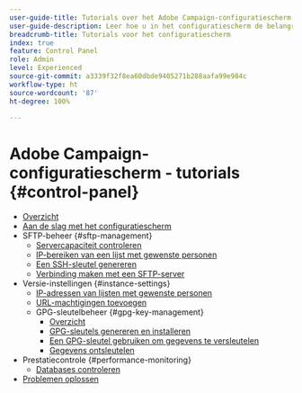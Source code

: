 ```yaml
---
user-guide-title: Tutorials over het Adobe Campaign-configuratiescherm
user-guide-description: Leer hoe u in het configuratiescherm de belangrijkste assets van uw Adobe Campaign-instanties kunt controleren en beheertaken kunt uitvoeren.
breadcrumb-title: Tutorials voor het configuratiescherm
index: true
feature: Control Panel
role: Admin
level: Experienced
source-git-commit: a3339f32f8ea60dbde9405271b288aafa99e984c
workflow-type: ht
source-wordcount: '87'
ht-degree: 100%

---
```



# Adobe Campaign-configuratiescherm - tutorials {#control-panel}

+ [Overzicht](/help/control-panel-tutorials/control-panel-overview.md)
+ [Aan de slag met het configuratiescherm](/help/control-panel-tutorials/get-started.md)
+ SFTP-beheer {#sftp-management}
   + [Servercapaciteit controleren](/help/control-panel-tutorials/sftp-management/monitor-server-capacity.md)
   + [IP-bereiken van een lijst met gewenste personen](/help/control-panel-tutorials/sftp-management/allowlist-ip-range.md)
   + [Een SSH-sleutel genereren](/help/control-panel-tutorials/sftp-management/generate-ssh-key.md)
   + [Verbinding maken met een SFTP-server](/help/control-panel-tutorials/sftp-management/connect-to-sftp-server.md)
+ Versie-instellingen {#instance-settings}
   + [IP-adressen van lijsten met gewenste personen](/help/control-panel-tutorials/instance-settings/allowlist-ip-address.md)
   + [URL-machtigingen toevoegen](/help/control-panel-tutorials/instance-settings/add-url-permissions.md)
   + GPG-sleutelbeheer {#gpg-key-management}
      + [Overzicht](/help/control-panel-tutorials/instance-settings/gpg-key-management/gpg-key-management-overview.md)
      + [GPG-sleutels genereren en installeren](/help/control-panel-tutorials/instance-settings/gpg-key-management/generate-and-install-gpg-keys.md)
      + [Een GPG-sleutel gebruiken om gegevens te versleutelen](/help/control-panel-tutorials/instance-settings/gpg-key-management/use-a-gpg-key-to-encrypt-data.md)
      + [Gegevens ontsleutelen](/help/control-panel-tutorials/instance-settings/gpg-key-management/decrypt-data.md)
+ Prestatiecontrole {#performance-monitoring}
   + [Databases controleren](/help/control-panel-tutorials/performance-monitoring/monitor-databases.md)
+ [Problemen oplossen](/help/control-panel-tutorials/troubleshooting.md)